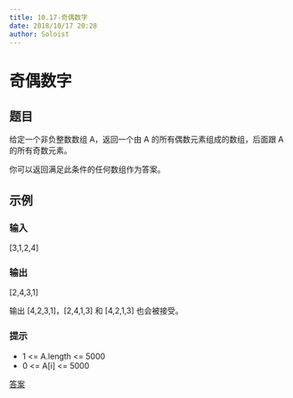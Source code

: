 ```yaml
---
title: 10.17-奇偶数字
date: 2018/10/17 20:28
author: Soloist
---
```


# 奇偶数字

## 题目

给定一个非负整数数组 A，返回一个由 A 的所有偶数元素组成的数组，后面跟 A 的所有奇数元素。

你可以返回满足此条件的任何数组作为答案。

## 示例

### 输入

[3,1,2,4]

### 输出

[2,4,3,1]

输出 [4,2,3,1]，[2,4,1,3] 和 [4,2,1,3] 也会被接受。

### 提示

* 1 <= A.length <= 5000
* 0 <= A[i] <= 5000

[答案](https://github.com/aSoloist/java-algorithm/blob/master/code/2018/10/17/Main.java)


